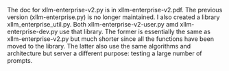 The doc for xllm-enterprise-v2.py is in xllm-enterprise-v2.pdf. The previous version (xllm-enterprise.py) is no longer maintained. I also created a library xllm_enterprise_util.py. Both xllm-enterprise-v2-user.py amd xllm-enterprise-dev.py use that library. The former is essentially the same as xllm-enterprise-v2.py but much shorter since all the functions have been moved to the library. The latter also use the same algorithms and architecture but server a different purpose: testing a large number of prompts.
